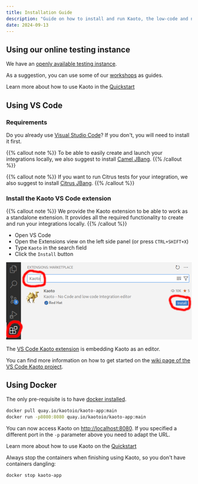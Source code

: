 ```yaml
---
title: Installation Guide
description: "Guide on how to install and run Kaoto, the low-code and no-code editor for Apache Camel."
date: 2024-09-13
---
```


## Using our online testing instance

We have an [openly available testing instance](https://red.ht/kaoto).

As a suggestion, you can use some of our [workshops](/workshop) as guides.

Learn more about how to use Kaoto in the [Quickstart](/docs/quickstart)

## Using VS Code

### Requirements

Do you already use [Visual Studio Code](https://code.visualstudio.com/)? If you don't, you will need to install it first.

{{% callout note %}}
To be able to easily create and launch your integrations locally, we also suggest to install [Camel JBang](https://camel.apache.org/manual/camel-jbang.html).
{{% /callout %}}

{{% callout note %}}
If you want to run Citrus tests for your integration, we also suggest to install [Citrus JBang](https://github.com/apache/camel-jbang-examples?tab=readme-ov-file#integration-testing).
{{% /callout %}}

### Install the Kaoto VS Code extension
{{% callout note %}}
We provide the Kaoto extension to be able to work as a standalone extension. It provides all the required functionality to create and run your integrations locally.
{{% /callout %}}

- Open VS Code
- Open the Extensions view on the left side panel (or press <code>CTRL+SHIFT+X</code>)
- Type <code>Kaoto</code> in the search field
- Click the <code>Install</code> button

!["Install Kaoto"](kaoto-install.png)

The [VS Code Kaoto extension](https://marketplace.visualstudio.com/items?itemName=redhat.vscode-kaoto) is embedding Kaoto as an editor.

You can find more information on how to get started on the [wiki page of the VS Code Kaoto project](https://github.com/KaotoIO/vscode-kaoto/wiki/Getting-started).

## Using Docker

The only pre-requisite is to have [docker installed](https://docs.docker.com/get-docker/).

```bash
docker pull quay.io/kaotoio/kaoto-app:main
docker run -p8080:8080 quay.io/kaotoio/kaoto-app:main
```

You can now access Kaoto on [http://localhost:8080](http://localhost:8080). If you specified a different port in the `-p` parameter above you need to adapt the URL.

Learn more about how to use Kaoto on the [Quickstart](/docs/quickstart)

Always stop the containers when finishing using Kaoto, so you don't have containers dangling:

```bash
docker stop kaoto-app
```
